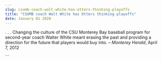 ```yaml
---
slug: csumb-coach-walt-white-has-otters-thinking-playoffs
title: "CSUMB coach Walt White has Otters thinking playoffs"
date: January 01 2020
---
```


 
<p>
  . . . Changing the culture of the CSU Monterey Bay baseball program for
  second-year coach Walter White meant erasing the past and providing a
  direction for the future that players would buy into. –
  <em>Monterey Herald</em>, April 7, 2012
</p>
```
